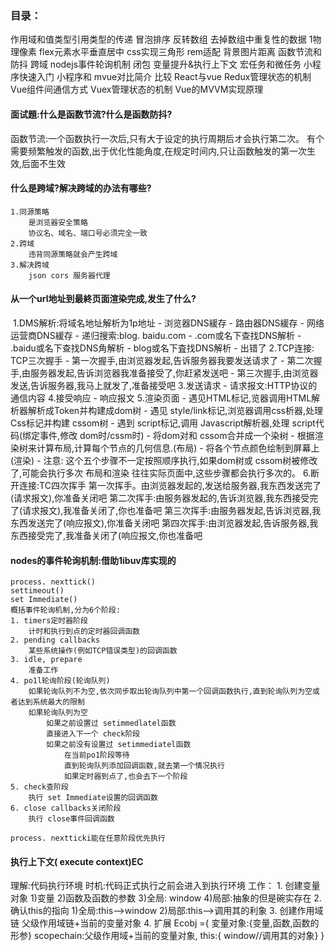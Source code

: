 ### 目录：
作用域和值类型引用类型的传递
冒泡排序
反转数组
去掉数组中重复性的数据
1物理像素
flex元素水平垂直居中
css实现三角形
rem适配
背景图片距离
函数节流和防抖
跨域
nodejs事件轮询机制
闭包
变量提升&执行上下文
宏任务和微任务
小程序快速入门
小程序和 mvue对比简介
比较 React与vue
Redux管理状态的机制
Vue组件间通信方式
Vuex管理状态的机制
Vue的MVVM实现原理

#### 面试題:什么是函数节流?什么是函数防抖?
函数节流:一个函数执行一次后,只有大于设定的执行周期后オ会执行第二次。
有个需要频繁触发的函数,出于优化性能角度,在规定时间内,只让函数触发的第一次生效,后面不生效

####  什么是跨域?解决跨域的办法有哪些?
	1.同源策略
	    是浏览器安全策略
	    协议名、域名、端口号必须完全一致
	2.跨域
		违背同源策略就会产生跨域
	3.解决跨域
		json cors 服务器代理


#### 从一个url地址到最終页面渲染完成,发生了什么?
​	1.DMS解析:将域名地址解析为1p地址
		- 浏览器DNS緩存
		- 路由器DNS緩存
		- 网络运营商DNS緩存
		- 递归搜索:blog. baidu.com
            - .com或名下查找DNS解析
            - .baidu或名下查找DNS角解析
            - blog或名下査找DNS解析
            - 出错了
	2.TCP连接: TCP三次握手
            - 第一次握手,由浏览器发起,告诉服务器我要发送请求了
            - 第二次握手,由服务器发起,告诉浏览器我准备接受了,你赶紧发送吧
            - 第三次握手,由浏览器发送,告诉服务器,我马上就发了,准备接受吧
	3.发送请求
    	- 请求报文:HTTP协议的通信内容
	4.接受响应
    	- 响应报文
	5.渲染页面
        - 遇见HTML标记,览器调用HTML解析器解析成Token并构建成dom树
        - 遇见 style/link标记,浏览器调用css析器,处理Css标记并构建 cssom树
        - 遇到 script标记,调用 Javascript解析器,处理 script代码(绑定事件,修改			  dom时/cssm时)
        - 将dom对和 cssom合并成一个染树
        - 根据渲染树来计算布局,计算每个节点的几何信息.(布局)
        - 将各个节点颜色绘制到屏幕上(渲染)
        - 注意:
        	这个五个步骤不一定按照顺序执行,如果dom树或 cssom树被修改了,可能会执行多次			布局和渲染
        	往往实际页面中,这些步骤都会执行多次的。
	6.断开连接:TC四次挥手
        第一次挥手。由浏览器发起的,发送给服务器,我东西发送完了(请求报文),你准备关闭吧
        第二次挥手:由服务器发起的,告诉浏览器,我东西接受完了(请求报文),我准备关闭了,你也准备吧
        第三次挥手:由服务器发起,告诉浏览器,我东西发送完了(响应报文),你准备关闭吧
        第四次挥手:由浏览器发起,告诉服务器,我东西接受完了,我准备关闭了(响应报文,你也准备吧


#### nodes的事件轮询机制:借助1ibuv库实现的
	process. nexttick()
	settimeout()
	set Immediate()
	概括事件轮询机制,分为6个阶段:
	1. timers定时器阶段
	    计时和执行到点的定时器回调函数
	2. pending callbacks
	    某些系统操作(例如TCP错误类型)的回调函数
	3. idle, prepare
	    准备工作
	4. po1l轮询阶段(轮询队列)
	    如果轮询队列不为空,依次同步取出轮询队列中第一个回调函数执行,直到轮询队列为空或者达到系统最大的限制
	    如果轮询队列为空
	        如果之前设置过 setimmedlatel函数
	        直接进入下一个 check阶段
	        如果之前没有设置过 setimmediatel函数
	            在当前po1阶段等待
	            直到轮询队列添加回调函数,就去第一个情况执行
	            如果定时器到点了,也会去下一个阶段
	5. check查阶段
	    执行 set Immediate设置的回调函数
	6. close callbacks关闭阶段
	    执行 close事件回调函数
	
	process. nextticki能在任意阶段优先执行

#### 执行上下文( execute context)EC
理解:代码执行环境
时机:代码正式执行之前会进入到执行环境
工作：
	1. 创建变量对象
		1)变量
		2)函数及函数的参数
		3)全局: window
		4)局部:抽象的但是碗实存在
	2. 确认this的指向
		1)全局:this-->window
		2)局部:this-->调用其的利象
	3. 创建作用域链
		父级作用域链+当前的变量对象
	4. 扩展
		Ecobj ={
			変量对象:{变量,函数,函数的形参}
			scopechain:父级作用域+当前的变量对象,
			this:{ window//调用其的对象}
		}


